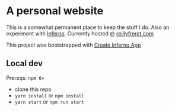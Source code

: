 # A personal website

This is a somewhat permanent place to keep the stuff I do. Also an experiment with [Inferno](https://www.infernojs.org/). Currently hosted @ [reillyfreret.com](https://www.reillyfreret.com/)

This project was bootstrapped with [Create Inferno App](https://github.com/infernojs/create-inferno-app)

## Local dev

Prereqs: `npm 6+`

- clone this repo
- `yarn install` or `npm install`
- `yarn start` or `npm run start`